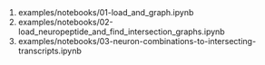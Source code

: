 
##

1. examples/notebooks/01-load_and_graph.ipynb
2. examples/notebooks/02-load_neuropeptide_and_find_intersection_graphs.ipynb 
3. examples/notebooks/03-neuron-combinations-to-intersecting-transcripts.ipynb 
